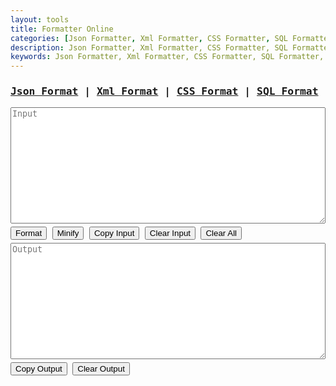 ```yaml
---
layout: tools
title: Formatter Online
categories: [Json Formatter, Xml Formatter, CSS Formatter, SQL Formatter]
description: Json Formatter, Xml Formatter, CSS Formatter, SQL Formatter, Json parser, Xml parser, CSS parser, SQL parser
keywords: Json Formatter, Xml Formatter, CSS Formatter, SQL Formatter, Json parser, Xml parser, CSS parser, SQL parser
---
```


<div style="font-family: monospace;">
	<h3 class="row">
      <a href="javascript:void(0);" id="json" onclick="switchParser('json');">Json Format</a> | 
      <a href="javascript:void(0);" id="xml" onclick="switchParser('xml');">Xml Format</a> | 
      <a href="javascript:void(0);" id="css" onclick="switchParser('css');">CSS Format</a> | 
      <a href="javascript:void(0);" id="sql" onclick="switchParser('sql');">SQL Format</a>
    </h3>
    <textarea class="row" rows="12" id="input" name="input" placeholder="Input" style="white-space: pre; width: 100%;"></textarea>
    <div class="row" style="margin: 5px 0;">
      <button class="btn-outline" onclick="parseData()">Format</button>
      <button class="btn-outline" onclick="compressData()">Minify</button>
      <button class="btn-outline" onclick="copyData('input')" data-toggle="tooltip" title="Copy to clipboard">Copy Input</button>
      <button class="btn-outline" onclick="clearInput()">Clear Input</button>
      <button class="btn-outline" onclick="clearAll()">Clear All</button>
    </div>
	<textarea lang="xml" readonly class="row" rows="12" id="output" name="output" placeholder="Output" style="white-space: pre; width: 100%;"></textarea>
    <div class="row" style="margin: 5px 0;">
      <button class="btn-outline" onclick="copyData('output')" data-toggle="tooltip" title="Copy to clipboard">Copy Output</button>
      <button class="btn-outline" onclick="clearOutput()">Clear Output</button>
    </div>
</div>

<script type="text/javascript" src="{{ site.url }}/assets/js/vkbeautify.min.js"></script>
<script type="text/javascript">
	const TYPES=["json","xml","css","sql"];var current_type="json",switchParser=e=>{document.getElementById(current_type).style.color="#007bff",TYPES.includes(e)&&(current_type=e),document.getElementById(current_type).style.color="#ff5200",window.localStorage.setItem("type",current_type);var t=window.localStorage.getItem(current_type);t?!0===isValidInputData(current_type,t)?document.getElementById("input").value=t:(window.localStorage.removeItem(current_type),clearInput()):clearInput();clearOutput()},validateJson=e=>{try{JSON.parse(e)}catch(e){return e}return!0},validateXml=e=>{const t=(new window.DOMParser).parseFromString(e,"text/xml");return!(t.getElementsByTagName("parsererror").length>0)||t.getElementsByTagName("parsererror")[0].getElementsByTagName("div")[0].innerHTML},isValidInputData=(e,t)=>{let a;switch(e){case"json":a=validateJson(t);break;case"xml":a=validateXml(t);break;case"css":case"sql":a=!0;break;default:a="Invalid type"}return a},initPage=()=>{let e=window.localStorage.getItem("type");e&&TYPES.includes(e)?current_type=e:window.localStorage.setItem("type",current_type),document.getElementById(current_type).style.color="#ff5200";var t=window.localStorage.getItem(current_type);if(t){var a=isValidInputData(current_type,t);!0===a?document.getElementById("input").value=t:(window.localStorage.removeItem(current_type),console.log(a))}};initPage();var parseInputData=(e,t)=>{let a=t;switch(e){case"json":a=vkbeautify.json(t.trim(),4);break;case"xml":a=vkbeautify.xml(t.trim());break;case"css":a=vkbeautify.css(t.trim(),"    ");break;case"sql":a=vkbeautify.sql(t.trim(),"    ");break;default:a="Invalid type"}return a},compressInputData=(e,t)=>{let a=t;switch(e){case"json":a=vkbeautify.jsonmin(t.trim());break;case"xml":a=vkbeautify.xmlmin(t.trim(),!0);break;case"css":a=vkbeautify.cssmin(t.trim());break;case"sql":a=vkbeautify.sqlmin(t.trim());break;default:a="Invalid type"}return a},parseData=()=>{var e=document.getElementById("input").value;if(e){var t=isValidInputData(current_type,e);!0===t?(document.getElementById("output").value=parseInputData(current_type,e),window.localStorage.setItem(current_type,e)):document.getElementById("output").value=t}else document.getElementById("output").value="Input is empty"},compressData=()=>{var e=document.getElementById("input").value;if(e&&""!==e.trim()){var t=isValidInputData(current_type,e);!0===t?(document.getElementById("output").value=compressInputData(current_type,e),window.localStorage.setItem(current_type,e)):document.getElementById("output").value=t}else document.getElementById("output").value="Input value is empty"},copyData=e=>{var t=document.getElementById(e);t.select(),t.setSelectionRange(0,99999),document.execCommand("copy")},clearInput=()=>{document.getElementById("input").value=""},clearOutput=()=>{document.getElementById("output").value=""},clearAll=()=>{clearOutput(),clearInput()};
</script>
